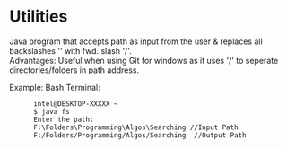 # Utilities
Java program that accepts path as input from the user & replaces all backslashes '\' with fwd. slash '/'.<br>
Advantages: Useful when using Git for windows as it uses '/' to seperate directories/folders in path address.<br>

Example: Bash Terminal:

          intel@DESKTOP-XXXXX ~ 
          $ java fs 
          Enter the path: 
          F:\Folders\Programming\Algos\Searching //Input Path 
          F:/Folders/Programming/Algos/Searching  //Output Path 
          
